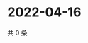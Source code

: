 # 2022-04-16

共 0 条

<!-- BEGIN WEIBO -->
<!-- 最后更新时间 Sat Apr 16 2022 16:18:19 GMT+0800 (China Standard Time) -->

<!-- END WEIBO -->
